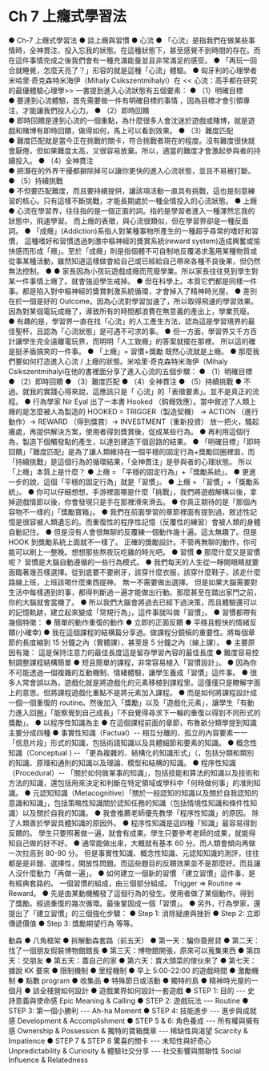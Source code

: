 # Ch 7 上癮式學習法


●	Ch-7 上癮式學習法
●	談上癮與習慣
●	心流
●	「心流」是指我們在做某些事情時，全神貫注、投入忘我的狀態。在這種狀態下，甚至感覺不到時間的存在。而在這件事情完成之後我們會有一種充滿能量並且非常滿足的感受。
●	「再玩一回合就睡覺，怎麼天亮了？」形容的就是這種「心流」體驗。
●	匈牙利的心理學者米哈里‧奇克森特米海伊（Mihaly Csikszentmihalyi）在 << 心流：高手都在研究的最優體驗心理學>> 一書提到進入心流狀態有五個要素：
●	（1）明確目標  
●	要達到心流體驗，首先需要做一件有明確目標的事情 ，因為目標才會引領專注，才能讓我們投入心力。
●	（2）即時回饋  
●	即時回饋是達到心流的一個重點，為什麼很多人會沈迷於遊戲或賭博，就是遊戲和賭博有即時回饋，做得如何，馬上可以看到效果。
●	（3）難度匹配  
●	難度匹配就是當今正在挑戰的關卡，符合挑戰者現在的程度。沒有難度很快就會厭倦，但如果難度太高，又很容易放棄。所以，適當的難度才會激起參與者的持續投入。
●	（4）全神貫注   
●	把潛在的外界干擾都摒除掉可以讓你更快的進入心流狀態，並且不易被打斷。
●	（5）持續挑戰  
●	不但要匹配難度，而且要持續提供，讓該項活動一直具有挑戰，這也是刻意練習的核心。只有這樣不斷挑戰，才能長期處於一種全情投入的心流狀態。
●	上癮
●	心流在學習界，往往指的是一個正面的詞。指的是學習者進入一種渾然忘我的狀態中，飛速學習。 而上癮的表徵，與心流很類似，但在學習界卻是一種反面詞。
●	「成癮」(Addiction)系指人對某種事物所產生的一種超乎尋常的嗜好和習慣， 這種嗜好和習慣透過刺激中樞神經的獎賞系統(reward system)造成興奮或愉快感而形成「癮」。至於「成癮」則是指個體不可自制地反覆渴求濫用某種物質或從事某種活動，雖然知道這樣做會給自己或已經給自己帶來各種不良後果，但仍然無法控制。
●
●	家長因為小孩玩遊戲成癮而荒廢學業。所以家長往往見到學生對某一件事情上癮了。就會強迫學生戒掉。
●	 但在科學上。本質它們都是同樣一件事。都是陷入對中樞神經的獎賞刺激系統循環，才會掉入了精神時光屋。
●	差別在於一個是好的 Outcome。因為心流對學習加速了，所以取得飛速的學習效果。因為對某個電玩成癮了，導致所有的時間都浪費在無意義的產出上，學業荒廢。
●	有趣的是，學習界一直在找「心流」的人工產生方法，認為這是學習境界的最佳聖杯，且認為「心流狀態」是可遇不可求的事。
●	 但一方面，學習界又千方百計讓學生完全遠離電玩界，而明明「人工致癮」的答案就擺在那裡。 所以這的確是挺矛盾搞笑的一件事。
●	「上癮」= 習慣+獎勵 既然心流就是上癮。
●	那麼我們要如何打造進入心流 / 上癮的狀態。米哈里‧奇克森特米海伊（Mihaly Csikszentmihalyi在他的書裡面分享了進入心流的五個步驟：
●	（1）明確目標
●	（2）即時回饋
●	（3）難度匹配
●	（4）全神貫注
●	（5）持續挑戰
●	不過。就我的實踐心得來說，這應該只是「 心流」的「表徵要素」。並不是真正的流程。
●	行為學家 Nir Eyal 出了一本書 Hooked （鈎癮效應）。當中敘述了人類上癮的是怎麼被人為製造的 HOOKED = TRIGGER（製造契機） -> ACTION （進行動作）-> REWARD （得到獎賞）-> INVESTMENT（重新投資） 放一把火，騷起癢處，再提供解決方案，使用者得到獎賞後，促成某些行為。
●	再利用這個行為，製造下個觸發點的產生，以達到建造下個迴路的結果。
●	「明確目標」「即時回饋」「難度匹配」是為了讓人類維持在一個平穩的固定行為+獎勵回圈裡面，而「持續挑戰」是這個行為的循環結果，「全神貫注」是參與者的心理狀態。 所以「上癮」本質上是什麼？
●	上癮 = 「平穩的固定行為」+「獎勵系統」。
●	 更進一步的說，這個「平穩的固定行為」就是「習慣」。
●	上癮 = 「習慣」+「獎勵系統」。
●	你可以仔細想想，手游裡面哪是什麼「挑戰」，我們將遊戲解構以後，拿掉遊戲情節以後，你會發現只是手在那裡滑來滑去。
●	你真正期待的是「那個內容物不一樣的」「獎勵寶箱」。
●	我們在前面學習的章節裡面有提到過，敘述性記憶是很容被人類遺忘的。而重復性的程序性記憶（反覆性的練習）會被人類的身體自動記住。
●	但是沒有人會很無聊的反覆練一個動作幾十遍。這太無趣了。但是 HOOK 到獎勵系統上面就不一樣了。 正確的獎勵設計。不管再無聊的動作，你可能可以刷上一整晚。想想那些熬夜玩吃雞的時光吧。
●	習慣
●	那麼什麼又是習慣呢？ 習慣是大腦自動遵循的一些行為模式。
●	我們每天的人生從一睜開眼睛就要面臨著幾百樣選擇。從到底要不要刷牙，該穿什麼衣服，該穿什麼鞋子，該走什麼路線上班，上班該喝什麼東西提神。 無一不需要做出選擇。 但是如果大腦需要對生活中每樣遇到的事，都得判斷過一遍才能做出行動。那麼甚至在踏出家門之前，你的大腦就會當機了。
●	 所以我們大腦會將過去已經下過決策，而且體驗還可以的記憶軌跡，建立起來變成「常規行為」，這件事就叫做「習慣」。
●	習慣都帶有幾個特徵：
●	簡單的動作重復的動作
●	立即的正面反饋
●	平穩且輕快的情緒反饋(小確幸)
●	我在這個課程的結構篇分享過。做課程分鏡稿的重要性。將每個章節的長度縮到 15 分鐘之內（實體課），甚至是 5 分鐘之內（線上課）。
●	主要原因有幾： 這是保持注意力的最佳長度這是留存學習內容的最佳長度
●	難度容易控制調整課程結構簡單
●	短且簡單的課程，非常容易植入「習慣設計」。
●	因為你不可能透過一個複雜的互動機制、情緒體驗，讓學生養成「習慣」這件事。
●	很多人常會誤以為，遊戲化就是將遊戲化的元素移植到課程里。這僅僅只是瞭解字面上的意思。但將課程遊戲化重點不是將元素加入課程。
●	而是如何將課程設計成一個一個重復的 routine。然後加入「獎勵」以及「遊戲化元素」，讓學生「有動力進入回圈」「能察覺到自己成長」「不自覺得尋求下一輪的重復以得到不同形式的獎勵」。
●	以程序性知識為主
●	在這個課程前面的章節，布魯畝分類學提到知識主要分成四種
●	事實性知識（Factual）-- 相互分離的、孤立的內容要素一一「信息片段」形式的知識，包括術語知識以及具體細節和要素的知識。
●	概念性知識（Conceptual ) -- 「更為複雜的、結構化的知識形式」（，包括分類和類別的知識、原理和通則的知識以及理論、模型和結構的知識。
●	程序性知識（Procedural）-- 「關於如何做某事的知識」，包括技能和算法的知識以及技術和方法的知識，還包括用來決定和判斷在特定領域或學科中「何時做何事」的准則知識。
●	元認知知識（Metacognitive）「關於一般認知的知識以及關於自我認知的意識和知識」，包括策略性知識關於認知任務的知識（包括情境性知識和條件性知識）以及關於自我的知識。
●	我會推薦老師優先教學「程序性知識」的原因。 除了人類善於學習具體知識的原因外。
●	程序性知識是這四種「知識」最容易得到反饋的。 學生只要照著做一遍，就會有成果。學生只要參考老師的成果，就能得知自己做的好不好。
●	通常能做出來，大概就有基本 60 分。而人類會傾向再做一次拉高到 80-90 分。 但是事實性知識、概念性知識、元認知知識的測評，往往都是是非題、選擇性，開放性問題。而這些題目的反饋效果並不是那麼好。而且讓人沒什麼動力「再做一遍」。
●	 如何建立一個新的習慣 「建立習慣」這件事，是有經典套路的。 一個習慣的組成，由三個部分組成。 Trigger => Routine => Reward。
●	先是由某動機觸發了這個行為的發生。使用者做了某個動作。得到了獎勵。經過重復的幾次循環。最後鞏固成一個「習慣」。
●	另外，行為學家，還提出了「建立習慣」的三個強化步驟：
●	Step 1: 消除疑慮與挫折
●	Step 2: 立即傳遞價值
●	Step 3: 獎勵期望行為 等等。

動森
●	八角框架
●	拆解動森套路（前五天）
●	第一天：騙你簽房貸
●	第二天：找了一個朋友假裝博物館館長
●	第三天：博物館開張，原來可以蒐集東西
●	第四天：交朋友
●	第五天：蓋自己的家
●	第六天：賣大頭菜的傢伙來了
●	第七天：據說 KK 要來
●	限制機制
●	里程機制
●	 早上 5:00-22:00 的遊戲時間
●	激勵機制
●	點數 program
●	收集品
●	 特殊節日或活動
●	獨特的島
●	精神時光屋的一個月
●	談全棧營如何設計
●	遊戲業界如何設計一套遊戲
●	STEP 1: 目的 --- 史詩意義與使命感 Epic Meaning & Calling
●	STEP 2: 遊戲玩法 --- Routine
●	STEP 3: 第一個小勝利 --- Ah-ha Moment
●	STEP 4: 技能進步 --- 進步與成就感 Development & Accomplishment
●	STEP 5 & 6: 角色養成 --- 所有權與擁有感 Ownership & Possession & 獨特的寶箱獎章 --- 稀缺性與渴望 Scarcity & Impatience
●	STEP 7 & STEP 8 驚喜的關卡 --- 未知性與好奇心 Unpredictability & Curiosity & 體驗社交分享 --- 社交影響與關聯性 Social Influence & Relatedness
